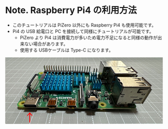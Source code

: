 # Note. Raspberry Pi4 の利用方法
- このチュートリアルは PiZero 以外にも Raspberry Pi4 も使用可能です。
- Pi4 の USB 給電口と PC を接続して同様にチュートリアルが可能です。
  - PiZero より Pi4 は消費電力が多いため電力不足になると同様の動作が出来ない場合があります。
  - 使用する USBケーブルは Type-C になります。

![Pi4 usb-otg](./imgs/pi4usbotg.jpg)